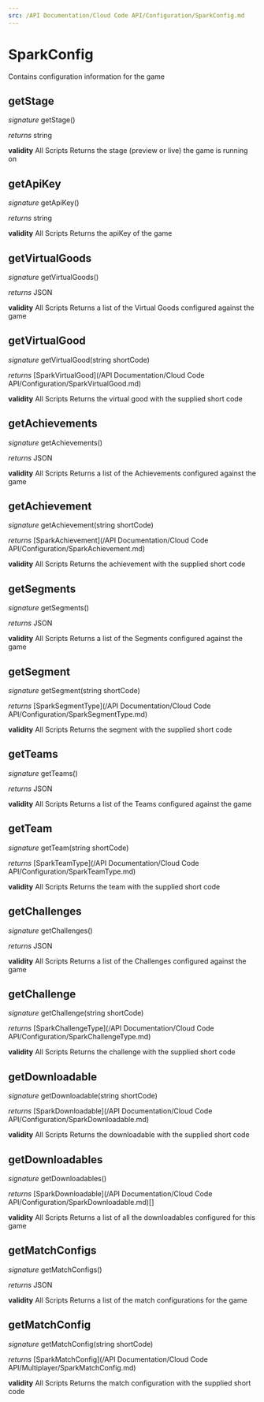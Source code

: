 ```yaml
---
src: /API Documentation/Cloud Code API/Configuration/SparkConfig.md
---
```


# SparkConfig

Contains configuration information for the game


## getStage
_signature_ getStage()</p>
_returns_ string</p>
<b>validity</b> All Scripts
Returns the stage (preview or live) the game is running on

## getApiKey
_signature_ getApiKey()</p>
_returns_ string</p>
<b>validity</b> All Scripts
Returns the apiKey of the game

## getVirtualGoods
_signature_ getVirtualGoods()</p>
_returns_ JSON</p>
<b>validity</b> All Scripts
Returns a list of the Virtual Goods configured against the game

## getVirtualGood
_signature_ getVirtualGood(string shortCode)</p>
_returns_ [SparkVirtualGood](/API Documentation/Cloud Code API/Configuration/SparkVirtualGood.md)</p>
<b>validity</b> All Scripts
Returns the virtual good with the supplied short code

## getAchievements
_signature_ getAchievements()</p>
_returns_ JSON</p>
<b>validity</b> All Scripts
Returns a list of the Achievements configured against the game

## getAchievement
_signature_ getAchievement(string shortCode)</p>
_returns_ [SparkAchievement](/API Documentation/Cloud Code API/Configuration/SparkAchievement.md)</p>
<b>validity</b> All Scripts
Returns the achievement with the supplied short code

## getSegments
_signature_ getSegments()</p>
_returns_ JSON</p>
<b>validity</b> All Scripts
Returns a list of the Segments configured against the game

## getSegment
_signature_ getSegment(string shortCode)</p>
_returns_ [SparkSegmentType](/API Documentation/Cloud Code API/Configuration/SparkSegmentType.md)</p>
<b>validity</b> All Scripts
Returns the segment with the supplied short code

## getTeams
_signature_ getTeams()</p>
_returns_ JSON</p>
<b>validity</b> All Scripts
Returns a list of the Teams configured against the game

## getTeam
_signature_ getTeam(string shortCode)</p>
_returns_ [SparkTeamType](/API Documentation/Cloud Code API/Configuration/SparkTeamType.md)</p>
<b>validity</b> All Scripts
Returns the team with the supplied short code

## getChallenges
_signature_ getChallenges()</p>
_returns_ JSON</p>
<b>validity</b> All Scripts
Returns a list of the Challenges configured against the game

## getChallenge
_signature_ getChallenge(string shortCode)</p>
_returns_ [SparkChallengeType](/API Documentation/Cloud Code API/Configuration/SparkChallengeType.md)</p>
<b>validity</b> All Scripts
Returns the challenge with the supplied short code

## getDownloadable
_signature_ getDownloadable(string shortCode)</p>
_returns_ [SparkDownloadable](/API Documentation/Cloud Code API/Configuration/SparkDownloadable.md)</p>
<b>validity</b> All Scripts
Returns the downloadable with the supplied short code

## getDownloadables
_signature_ getDownloadables()</p>
_returns_ [SparkDownloadable](/API Documentation/Cloud Code API/Configuration/SparkDownloadable.md)[]</p>
<b>validity</b> All Scripts
Returns a list of all the downloadables configured for this game

## getMatchConfigs
_signature_ getMatchConfigs()</p>
_returns_ JSON</p>
<b>validity</b> All Scripts
Returns a list of the match configurations for the game

## getMatchConfig
_signature_ getMatchConfig(string shortCode)</p>
_returns_ [SparkMatchConfig](/API Documentation/Cloud Code API/Multiplayer/SparkMatchConfig.md)</p>
<b>validity</b> All Scripts
Returns the match configuration with the supplied short code

